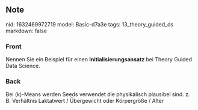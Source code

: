 ## Note
nid: 1632469972719
model: Basic-d7a3e
tags: 13_theory_guided_ds
markdown: false

### Front
Nennen Sie ein Beispiel für einen <b>Initialisierungsansatz </b>bei Theory Guided Data Science.

### Back
Bei \(k\)-Means werden Seeds verwendet die physikalisch plausibel sind. z. B. Verhältnis Laktatwert / Übergewicht oder Körpergröße / Alter
